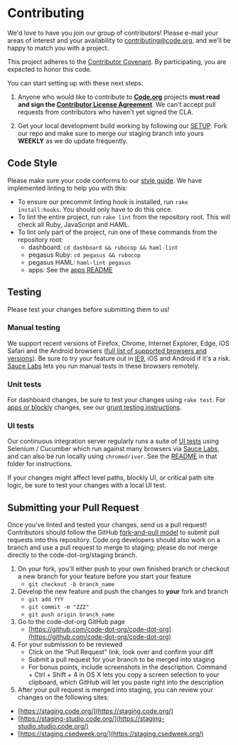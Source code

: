 # Contributing

We'd love to have you join our group of contributors! Please e-mail your areas of interest and your availability to contributing@code.org, and we’ll be happy to match you with a project.

This project adheres to the [Contributor Covenant][code-of-conduct]. By participating, you are expected to honor this code.

[code-of-conduct]: CODE_OF_CONDUCT.md

You can start setting up with these next steps:

1. Anyone who would like to contribute to **[Code.org](https://github.com/code-dot-org/)** projects **must read and sign the [Contributor License Agreement](https://na2.docusign.net/Member/PowerFormSigning.aspx?PowerFormId=8eb90665-c9f7-4b06-81a5-11d12020f251)**. We can't accept pull requests from contributors who haven't yet signed the CLA.

2. Get your local development build working by following our [SETUP](SETUP.md). Fork our repo and make sure to merge our staging branch into yours **WEEKLY** as we do update frequently.

## Code Style

Please make sure your code conforms to our [style guide](STYLEGUIDE.md).  We have implemented linting to help you with this:

* To ensure our precommit linting hook is installed, run `rake install:hooks`. You should only have to do this once.
* To lint the entire project, run `rake lint` from the repository root.  This will check all Ruby, JavaScript and HAML.
* To lint only part of the project, run one of these commands from the repository root:
  * dashboard: `cd dashboard && rubocop && haml-lint`
  * pegasus Ruby: `cd pegasus && rubocop`
  * pegasus HAML: `haml-lint pegasus`
  * apps: See the [apps README](./apps#style-guide)


## Testing

Please test your changes before submitting them to us!

### Manual testing

We support recent versions of Firefox, Chrome, Internet Explorer, Edge, iOS Safari and the Android browsers ([full list of supported browsers and versions](https://support.code.org/hc/en-us/articles/202591743)). Be sure to try your feature out in [IE9](docs/testing-ie9.md), iOS and Android if it's a risk. [Sauce Labs](https://saucelabs.com/manual) lets you run manual tests in these browsers remotely.

### Unit tests

For dashboard changes, be sure to test your changes using `rake test`. For [apps or blockly](./apps) changes, see our [grunt testing instructions](./apps#running-tests).

### UI tests

Our continuous integration server regularly runs a suite of [UI tests](./dashboard/test/ui) using Selenium / Cucumber which run against many browsers via [Sauce Labs](https://saucelabs.com/), and can also be run locally using `chromedriver`. See the [README](./dashboard/test/ui) in that folder for instructions.

If your changes might affect level paths, blockly UI, or critical path site logic, be sure to test your changes with a local UI test.

## Submitting your Pull Request

Once you've linted and tested your changes, send us a pull request!  Contributors should follow the GitHub [fork-and-pull model](https://help.github.com/articles/using-pull-requests) to submit pull requests into this repository.  Code.org developers should also work on a branch and use a pull request to merge to staging; please do not merge directly to the code-dot-org/staging branch.

1. On your fork, you'll either push to your own finished branch or checkout a new branch for your feature before you start your feature
    - `git checkout -b branch_name`
2. Develop the new feature and push the changes to **your** fork and branch
    - `git add YYY`
    - `git commit -m "ZZZ"`
    - `git push origin branch_name`
3. Go to the code-dot-org GitHub page
    - [https://github.com/code-dot-org/code-dot-org](https://github.com/code-dot-org/code-dot-org)
4. For your submission to be reviewed
    - Click on the "Pull Request" link, look over and confirm your diff
    - Submit a pull request for your branch to be merged into staging
    - For bonus points, include screenshots in the description. Command + Ctrl + Shift + 4 in OS X lets you copy a screen selection to your clipboard, which GitHub will let you paste right into the description
5. After your pull request is merged into staging, you can review your changes on the following sites:
  * [https://staging.code.org/](https://staging.code.org/)
  * [https://staging-studio.code.org/](https://staging-studio.studio.code.org/)
  * [https://staging.csedweek.org/](https://staging.csedweek.org/)
